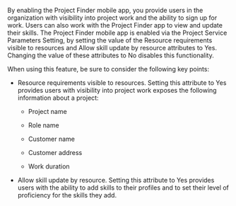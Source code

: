 By enabling the Project Finder mobile app, you provide users in the organization with visibility into project work and the ability to sign up for work. Users can also work with the Project Finder app to view and update their skills. The Project Finder mobile app is enabled via the Project Service Parameters Setting, by setting the value of the Resource requirements visible to resources and Allow skill update by resource attributes to Yes. Changing the value of these attributes to No disables this functionality.  
  
 When using this feature, be sure to consider the following key points:  
  
-   Resource requirements visible to resources. Setting this attribute to Yes provides users with visibility into project work exposes the following information about a project:  
  
    -   Project name  
  
    -   Role name  
  
    -   Customer name  
  
    -   Customer address  
  
    -   Work duration  
  
-   Allow skill update by resource. Setting this attribute to Yes provides users with the ability to add skills to their profiles and to set their level of proficiency for the skills they add.